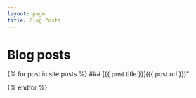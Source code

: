 ```yaml
---
layout: page
title: Blog Posts
---
```


# Blog posts
{% for post in site.posts %}
    ### [{{ post.title }}]({{ post.url }})"  
    
{% endfor %}

